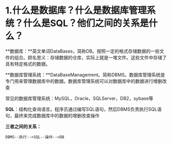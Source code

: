 # 1.什么是数据库？什么是数据库管理系统？什么是SQL？他们之间的关系是什么？

**数据库：**英文单词DataBases，简称DB。按照一定的格式存储数据的一些文件的组合。顾名思义：存储数据的仓库，实际上就是一堆文件。这些文件中存储了具有特定格式的数据。

**数据库管理系统：**DataBaseManagement。简称DBMS。数据库管理系统是专门用来管理数据库中的数据。数据库管理系统可以对数据库中的数据进行增删改查

常见的数据库管理系统：MySQL，Oracle，SQLServer，DB2，sybase等

**SQL**：结构化查询语言。程序员通过编写SQL语句，然后DBMS负责执行SQL语句，最终来完成数据库中的数据的增删改查操作

**三者之间的关系：**

~~~
DBMS--执行-->SQL--操作-->DB
~~~





